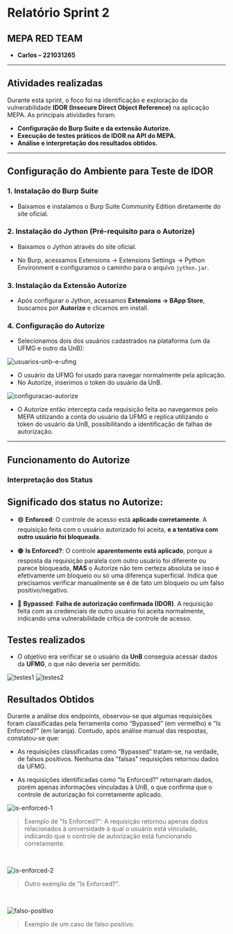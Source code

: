 # Relatório Sprint 2

## MEPA RED TEAM

* **Carlos – 221031265**

---

## Atividades realizadas

Durante esta sprint, o foco foi na identificação e exploração da vulnerabilidade **IDOR (Insecure Direct Object Reference)** na aplicação MEPA. As principais atividades foram:

* **Configuração do Burp Suite e da extensão Autorize.**
* **Execução de testes práticos de IDOR na API do MEPA.**
* **Análise e interpretação dos resultados obtidos.**

---

## Configuração do Ambiente para Teste de IDOR

### 1. Instalação do Burp Suite

* Baixamos e instalamos o Burp Suite Community Edition diretamente do site oficial.

### 2. Instalação do Jython (Pré-requisito para o Autorize)

* Baixamos o Jython através do site oficial.

* No Burp, acessamos Extensions → Extensions Settings → Python Environment e configuramos o caminho para o arquivo `jython.jar`.

### 3. Instalação da Extensão Autorize

* Após configurar o Jython, acessamos **Extensions → BApp Store**, buscamos por **Autorize** e clicamos em install.

### 4. Configuração do Autorize

* Selecionamos dois dos usuários cadastrados na plataforma (um da UFMG e outro da UnB):

![usuarios-unb-e-ufmg](../imagens/usuarios-unb-e-ufmg-tokens.png)

  * O usuário da UFMG foi usado para navegar normalmente pela aplicação.
  * No Autorize, inserimos o token do usuário da UnB.

![configuracao-autorize](../imagens/configuracao-autorize.png)

* O Autorize então intercepta cada requisição feita ao navegarmos pelo MEPA utilizando a conta do usuário da UFMG e replica utilizando o token do usuário da UnB, possibilitando a identificação de falhas de autorização.

---

## Funcionamento do Autorize

### Interpretação dos Status

## **Significado dos status no Autorize:**

* 🟢 **Enforced**: O controle de acesso está **aplicado corretamente**. A requisição feita com o usuário autorizado foi aceita, **e a tentativa com outro usuário foi bloqueada**.

* 🟠 **Is Enforced?**: O controle **aparentemente está aplicado**, porque a resposta da requisição paralela com outro usuário foi diferente ou parece bloqueada, **MAS** o Autorize não tem certeza absoluta se isso é efetivamente um bloqueio ou só uma diferença superficial. Indica que precisamos verificar manualmente se é de fato um bloqueio ou um falso positivo/negativo.

* 🔴 **Bypassed**: **Falha de autorização confirmada (IDOR)**. A requisição feita com as credenciais de outro usuário foi aceita normalmente, indicando uma vulnerabilidade crítica de controle de acesso.



## Testes realizados

* O objetivo era verificar se o usuário da **UnB** conseguia acessar dados da **UFMG**, o que não deveria ser permitido.

![testes1](../imagens/burp-idor1.png)
![testes2](../imagens/burp-idor2.png)


## Resultados Obtidos

Durante a análise dos endpoints, observou-se que algumas requisições foram classificadas pela ferramenta como “Bypassed” (em vermelho) e “Is Enforced?” (em laranja). Contudo, após análise manual das respostas, constatou-se que:

* As requisições classificadas como “Bypassed” tratam-se, na verdade, de falsos positivos. Nenhuma das "falsas" requisições retornou dados da UFMG.

* As requisições identificadas como “Is Enforced?” retornaram dados, porém apenas informações vinculadas à UnB, o que confirma que o controle de autorização foi corretamente aplicado.

![is-enforced-1](../imagens/is-enforced-1.png)
> Exemplo de "Is Enforced?": A requisição retornou apenas dados relacionados à universidade à qual o usuário está vinculado, indicando que o controle de autorização está funcionando corretamente.

<br>

![is-enforced-2](../imagens/is-enforced-2.png)
> Outro exemplo de "Is Enforced?".

<br>

![falso-positivo](../imagens/falso-positivo.png)
> Exemplo de um caso de falso positivo.



